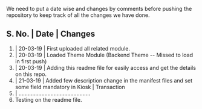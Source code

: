We need to put a date wise and changes by comments before pushing the repository to keep track of all the changes we have done. 

S. No. | Date           |                   Changes
------------------------------------------
1.    | 20-03-19        | First uploaded all related module. 
2.    | 20-03-19        | Loaded Theme Module (Backend Theme -- Missed to load in first push)
3.    | 20-03-19        | Adding this readme file for easily access and get the details on this repo. 
4.    | 21-03-19        | Added few description change in the manifest files and set some field mandatory in Kiosk 
                        | Transaction
5.    | ...............................................
6. Testing on the readme file.
